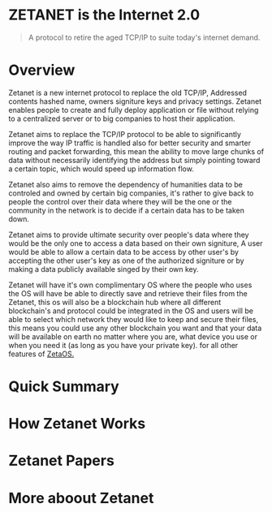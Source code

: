 # ZETANET is the Internet 2.0

> A protocol to retire the aged TCP/IP to suite today's internet demand.

# Overview

Zetanet is a new internet protocol to replace the old TCP/IP, Addressed contents hashed name, owners signiture keys and privacy settings. Zetanet enables people to create and fully deploy application or file without relying to a centralized server or to big companies to host their application. 

Zetanet aims to replace the TCP/IP protocol to be able to significantly improve the way IP traffic is handled also for better security and smarter routing and packet forwarding, this mean the ability to move large chunks of data without necessarily identifying the address but simply pointing toward a certain topic, which would speed up information flow.

Zetanet also aims to remove the dependency of humanities data to be controled and owned by certain big companies, it's rather to give back to people the control over their data where they will be the one or the community in the network is to decide if a certain data has to be taken down. 

Zetanet aims to provide ultimate security over people's data where they would be the only one to access a data based on their own signiture, A user would be able to allow a certain data to be access by other user's by accepting the other user's key as one of the authorized signiture or by making a data publicly available singed by their own key.  

Zetanet will have it's own complimentary OS where the people who uses the OS will have be able to directly save and retrieve their files from the Zetanet, this os will also be a blockchain hub where all different blockchain's and protocol could be integrated in the OS and users will be able to select which network they would like to keep and secure their files, this means you could use any other blockchain you want and that your data will be available on earth no matter where you are, what device you use or when you need it (as long as you have your private key). for all other features of [ZetaOS.](https://zetanet.io)

# Quick Summary
# How Zetanet Works
# Zetanet Papers
# More aboout Zetanet
